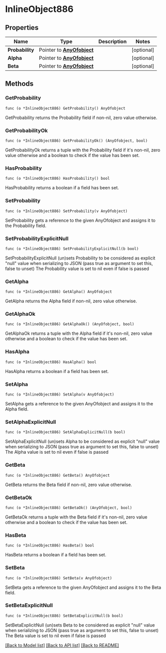 # InlineObject886

## Properties

Name | Type | Description | Notes
------------ | ------------- | ------------- | -------------
**Probability** | Pointer to [**AnyOfobject**](anyOf&lt;object&gt;.md) |  | [optional] 
**Alpha** | Pointer to [**AnyOfobject**](anyOf&lt;object&gt;.md) |  | [optional] 
**Beta** | Pointer to [**AnyOfobject**](anyOf&lt;object&gt;.md) |  | [optional] 

## Methods

### GetProbability

`func (o *InlineObject886) GetProbability() AnyOfobject`

GetProbability returns the Probability field if non-nil, zero value otherwise.

### GetProbabilityOk

`func (o *InlineObject886) GetProbabilityOk() (AnyOfobject, bool)`

GetProbabilityOk returns a tuple with the Probability field if it's non-nil, zero value otherwise
and a boolean to check if the value has been set.

### HasProbability

`func (o *InlineObject886) HasProbability() bool`

HasProbability returns a boolean if a field has been set.

### SetProbability

`func (o *InlineObject886) SetProbability(v AnyOfobject)`

SetProbability gets a reference to the given AnyOfobject and assigns it to the Probability field.

### SetProbabilityExplicitNull

`func (o *InlineObject886) SetProbabilityExplicitNull(b bool)`

SetProbabilityExplicitNull (un)sets Probability to be considered as explicit "null" value
when serializing to JSON (pass true as argument to set this, false to unset)
The Probability value is set to nil even if false is passed
### GetAlpha

`func (o *InlineObject886) GetAlpha() AnyOfobject`

GetAlpha returns the Alpha field if non-nil, zero value otherwise.

### GetAlphaOk

`func (o *InlineObject886) GetAlphaOk() (AnyOfobject, bool)`

GetAlphaOk returns a tuple with the Alpha field if it's non-nil, zero value otherwise
and a boolean to check if the value has been set.

### HasAlpha

`func (o *InlineObject886) HasAlpha() bool`

HasAlpha returns a boolean if a field has been set.

### SetAlpha

`func (o *InlineObject886) SetAlpha(v AnyOfobject)`

SetAlpha gets a reference to the given AnyOfobject and assigns it to the Alpha field.

### SetAlphaExplicitNull

`func (o *InlineObject886) SetAlphaExplicitNull(b bool)`

SetAlphaExplicitNull (un)sets Alpha to be considered as explicit "null" value
when serializing to JSON (pass true as argument to set this, false to unset)
The Alpha value is set to nil even if false is passed
### GetBeta

`func (o *InlineObject886) GetBeta() AnyOfobject`

GetBeta returns the Beta field if non-nil, zero value otherwise.

### GetBetaOk

`func (o *InlineObject886) GetBetaOk() (AnyOfobject, bool)`

GetBetaOk returns a tuple with the Beta field if it's non-nil, zero value otherwise
and a boolean to check if the value has been set.

### HasBeta

`func (o *InlineObject886) HasBeta() bool`

HasBeta returns a boolean if a field has been set.

### SetBeta

`func (o *InlineObject886) SetBeta(v AnyOfobject)`

SetBeta gets a reference to the given AnyOfobject and assigns it to the Beta field.

### SetBetaExplicitNull

`func (o *InlineObject886) SetBetaExplicitNull(b bool)`

SetBetaExplicitNull (un)sets Beta to be considered as explicit "null" value
when serializing to JSON (pass true as argument to set this, false to unset)
The Beta value is set to nil even if false is passed

[[Back to Model list]](../README.md#documentation-for-models) [[Back to API list]](../README.md#documentation-for-api-endpoints) [[Back to README]](../README.md)


